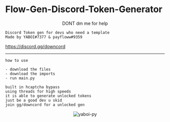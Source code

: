# Flow-Gen-Discord-Token-Generator
<p align="center">
   DONT dm me for help
</p>

```
Discord Token gen for devs who need a template
Made by YABOI#7377 & payfloww#9359
```
https://discord.gg/downcord
________________________________

```
how to use
```
```
- download the files 
- download the imports
- run main.py
```
```
built in hcaptcha bypass
using threads for high speeds
it is able to generate unlocked tokens
just be a good dev u skid
join gg/downcord for a unlocked gen
```

<p align="center"><p align="center"> <img src="https://user-images.githubusercontent.com/89107550/180651011-cdcd1ceb-b059-446a-be84-fffda73c734b.png" alt="yaboi-py" /> </p>
